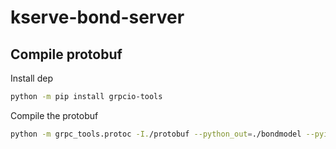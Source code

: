 # kserve-bond-server

## Compile protobuf

Install dep

```bash
python -m pip install grpcio-tools
```

Compile the protobuf

```bash
python -m grpc_tools.protoc -I./protobuf --python_out=./bondmodel --pyi_out=./bondmodel --grpc_python_out=./bondmodel ./protobuf/bond.proto
```
